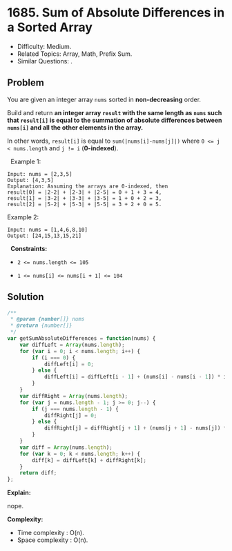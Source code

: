 # 1685. Sum of Absolute Differences in a Sorted Array

- Difficulty: Medium.
- Related Topics: Array, Math, Prefix Sum.
- Similar Questions: .

## Problem

You are given an integer array `nums` sorted in **non-decreasing** order.

Build and return **an integer array **`result`** with the same length as **`nums`** such that **`result[i]`** is equal to the **summation of absolute differences** between **`nums[i]`** and all the other elements in the array.**

In other words, `result[i]` is equal to `sum(|nums[i]-nums[j]|)` where `0 <= j < nums.length` and `j != i` (**0-indexed**).

 
Example 1:

```
Input: nums = [2,3,5]
Output: [4,3,5]
Explanation: Assuming the arrays are 0-indexed, then
result[0] = |2-2| + |2-3| + |2-5| = 0 + 1 + 3 = 4,
result[1] = |3-2| + |3-3| + |3-5| = 1 + 0 + 2 = 3,
result[2] = |5-2| + |5-3| + |5-5| = 3 + 2 + 0 = 5.
```

Example 2:

```
Input: nums = [1,4,6,8,10]
Output: [24,15,13,15,21]
```

 
**Constraints:**


	
- `2 <= nums.length <= 105`
	
- `1 <= nums[i] <= nums[i + 1] <= 104`



## Solution

```javascript
/**
 * @param {number[]} nums
 * @return {number[]}
 */
var getSumAbsoluteDifferences = function(nums) {
    var diffLeft = Array(nums.length);
    for (var i = 0; i < nums.length; i++) {
        if (i === 0) {
            diffLeft[i] = 0;
        } else {
            diffLeft[i] = diffLeft[i - 1] + (nums[i] - nums[i - 1]) * i;
        }
    }
    var diffRight = Array(nums.length);
    for (var j = nums.length - 1; j >= 0; j--) {
        if (j === nums.length - 1) {
            diffRight[j] = 0;
        } else {
            diffRight[j] = diffRight[j + 1] + (nums[j + 1] - nums[j]) * (nums.length - 1 - j);
        }
    }
    var diff = Array(nums.length);
    for (var k = 0; k < nums.length; k++) {
        diff[k] = diffLeft[k] + diffRight[k];
    }
    return diff;
};
```

**Explain:**

nope.

**Complexity:**

* Time complexity : O(n).
* Space complexity : O(n).
